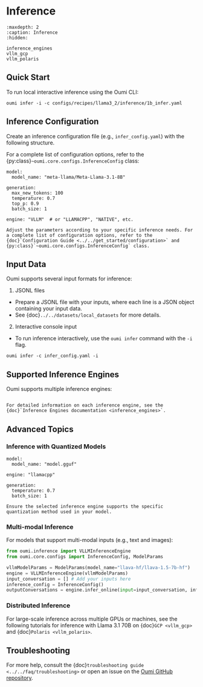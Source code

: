 # Inference

```{toctree}
:maxdepth: 2
:caption: Inference
:hidden:

inference_engines
vllm_gcp
vllm_polaris
```

## Quick Start

To run local interactive inference using the Oumi CLI:

```{code-block} bash
oumi infer -i -c configs/recipes/llama3_2/inference/1b_infer.yaml
```

## Inference Configuration

Create an inference configuration file (e.g., `infer_config.yaml`) with the following structure.

For a complete list of configuration options, refer to the {py:class}`~oumi.core.configs.InferenceConfig` class:

```{code-block} yaml
model:
  model_name: "meta-llama/Meta-Llama-3.1-8B"

generation:
  max_new_tokens: 100
  temperature: 0.7
  top_p: 0.9
  batch_size: 1

engine: "VLLM"  # or "LLAMACPP", "NATIVE", etc.
```

```{note}
Adjust the parameters according to your specific inference needs. For a complete list of configuration options, refer to the {doc}`Configuration Guide <../../get_started/configuration>` and {py:class}`~oumi.core.configs.InferenceConfig` class.
```

## Input Data

Oumi supports several input formats for inference:

1. JSONL files

- Prepare a JSONL file with your inputs, where each line is a JSON object containing your input data.
- See {doc}`../../datasets/local_datasets` for more details.

2. Interactive console input

- To run inference interactively, use the `oumi infer` command with the `-i` flag.

```{code-block} bash
oumi infer -c infer_config.yaml -i
```

## Supported Inference Engines

Oumi supports multiple inference engines:

```{include} ../../api/summary/inference_engines.md
```

```{seealso}
For detailed information on each inference engine, see the {doc}`Inference Engines documentation <inference_engines>`.
```

## Advanced Topics

### Inference with Quantized Models

```{code-block} yaml
model:
  model_name: "model.gguf"

engine: "llamacpp"

generation:
  temperature: 0.7
  batch_size: 1
```

```{warning}
Ensure the selected inference engine supports the specific quantization method used in your model.
```

### Multi-modal Inference

For models that support multi-modal inputs (e.g., text and images):

```python
from oumi.inference import VLLMInferenceEngine
from oumi.core.configs import InferenceConfig, ModelParams

vllmModelParams = ModelParams(model_name="llava-hf/llava-1.5-7b-hf")
engine = VLLMInferenceEngine(vllmModelParams)
input_conversation = [] # Add your inputs here
inference_config = InferenceConfig()
outputConversations = engine.infer_online(input=input_conversation, inference_config=inference_config)
```

### Distributed Inference

For large-scale inference across multiple GPUs or machines, see the following tutorials
for inference with Llama 3.1 70B on {doc}`GCP <vllm_gcp>` and
{doc}`Polaris <vllm_polaris>`.

## Troubleshooting

For more help, consult the {doc}`troubleshooting guide <../../faq/troubleshooting>` or open an issue on the [Oumi GitHub repository](https://github.com/oumi-ai/oumi/issues).
